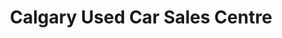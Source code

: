 ---
title: "Calgary Used Car Sales Centre"
url: /calgary/calgary-used-car-sales-centre/
shop: car
---